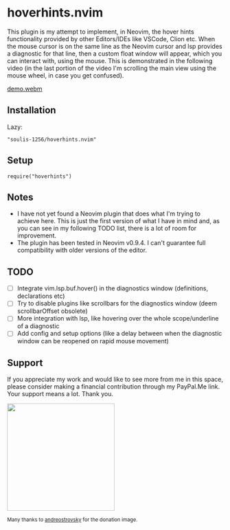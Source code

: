 # hoverhints.nvim
This plugin is my attempt to implement, in Neovim, the hover hints functionality provided by other Editors/IDEs like VSCode, Clion etc. When the mouse cursor is on the same line as the Neovim cursor and lsp provides a diagnostic for that line, then a custom float window will appear, which you can interact with, using the mouse. This is demonstrated in the following video (in the last portion of the video I'm scrolling the main view using the mouse wheel, in case you get confused).

[demo.webm](https://github.com/soulis-1256/hoverhints.nvim/assets/118274635/f6332450-119c-4fcc-a3f3-913f541a54ef)

## Installation
Lazy:
```
"soulis-1256/hoverhints.nvim"
```
## Setup
```
require("hoverhints")
```
## Notes
- I have not yet found a Neovim plugin that does what I'm trying to achieve here. This is just the first version of what I have in mind and, as you can see in my following TODO list, there is a lot of room for improvement.
- The plugin has been tested in Neovim v0.9.4. I can't guarantee full compatibility with older versions of the editor.

## TODO
- [ ] Integrate vim.lsp.buf.hover() in the diagnostics window (definitions, declarations etc)
- [ ] Try to disable plugins like scrollbars for the diagnostics window (deem scrollbarOffset obsolete)
- [ ] More integration with lsp, like hovering over the whole scope/underline of a diagnostic
- [ ] Add config and setup options (like a delay between when the diagnostic window can be reopened on rapid mouse movement)

## Support
If you appreciate my work and would like to see more from me in this space, please consider making a financial contribution through my PayPal.Me link. Your support means a lot. Thank you.

[<img width="250" src="https://github.com/andreostrovsky/donate-with-paypal/blob/master/dark.svg">](https://www.paypal.com/paypalme/soulis1256)

<sub>Many thanks to [andreostrovsky](https://github.com/andreostrovsky/donate-with-paypal) for the donation image.</sub>
